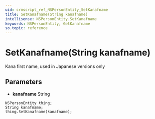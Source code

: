 ```yaml
---
uid: crmscript_ref_NSPersonEntity_SetKanafname
title: SetKanafname(String kanafname)
intellisense: NSPersonEntity.SetKanafname
keywords: NSPersonEntity, GetKanafname
so.topic: reference
---
```


# SetKanafname(String kanafname)

Kana first name, used in Japanese versions only

## Parameters

* **kanafname** String

```crmscript
NSPersonEntity thing;
String kanafname;
thing.SetKanafname(kanafname);
```

